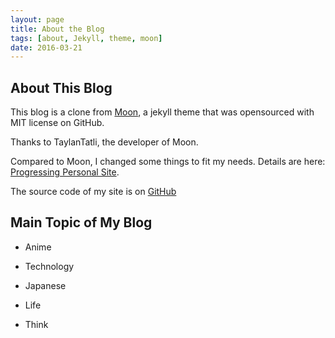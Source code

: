 ```yaml
---
layout: page
title: About the Blog
tags: [about, Jekyll, theme, moon]
date: 2016-03-21
---
```


## About This Blog

This blog is a clone from [Moon](https://github.com/TaylanTatli/Moon), a jekyll theme that was opensourced with MIT license on GitHub.

Thanks to TaylanTatli, the developer of Moon.

Compared to Moon, I changed some things to fit my needs. Details are here: <a href="/Progressing_Personal_Site/">Progressing Personal Site</a>.

The source code of my site is on [GitHub](https://github.com/hanyihong0324/hanyihong0324.github.io)

## Main Topic of My Blog

+ Anime

+ Technology

+ Japanese

+ Life

+ Think
